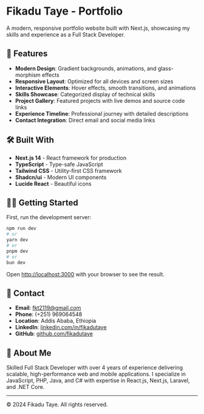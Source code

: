 # Fikadu Taye - Portfolio

A modern, responsive portfolio website built with Next.js, showcasing my skills and experience as a Full Stack Developer.

## 🚀 Features

- **Modern Design**: Gradient backgrounds, animations, and glass-morphism effects
- **Responsive Layout**: Optimized for all devices and screen sizes
- **Interactive Elements**: Hover effects, smooth transitions, and animations
- **Skills Showcase**: Categorized display of technical skills
- **Project Gallery**: Featured projects with live demos and source code links
- **Experience Timeline**: Professional journey with detailed descriptions
- **Contact Integration**: Direct email and social media links

## 🛠️ Built With

- **Next.js 14** - React framework for production
- **TypeScript** - Type-safe JavaScript
- **Tailwind CSS** - Utility-first CSS framework
- **Shadcn/ui** - Modern UI components
- **Lucide React** - Beautiful icons

## 🏃‍♂️ Getting Started

First, run the development server:

```bash
npm run dev
# or
yarn dev
# or
pnpm dev
# or
bun dev
```

Open [http://localhost:3000](http://localhost:3000) with your browser to see the result.

## 📧 Contact

- **Email**: fkt2119@gmail.com
- **Phone**: (+251) 969064548
- **Location**: Addis Ababa, Ethiopia
- **LinkedIn**: [linkedin.com/in/fikadutaye](https://linkedin.com/in/fikadutaye)
- **GitHub**: [github.com/fikadutaye](https://github.com/fikadutaye)

## 🎯 About Me

Skilled Full Stack Developer with over 4 years of experience delivering scalable, high-performance web and mobile applications. I specialize in JavaScript, PHP, Java, and C# with expertise in React.js, Next.js, Laravel, and .NET Core.

---

© 2024 Fikadu Taye. All rights reserved.